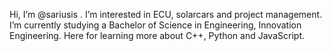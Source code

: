 Hi, I’m @sariusis . 
I’m interested in ECU, solarcars and project management.
I’m currently studying a Bachelor of Science in Engineering, Innovation Engineering.
Here for learning more about C++, Python and JavaScript.
